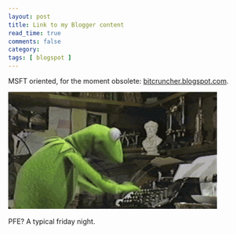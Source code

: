 ```yaml
---
layout: post
title: Link to my Blogger content
read_time: true  
comments: false
category:
tags: [ blogspot ]
---
```


MSFT oriented, for the moment obsolete: [bitcruncher.blogspot.com](https://bitcruncher.blogspot.com).

![PFE? A typical friday night](/assets/kermit.gif)

PFE? A typical friday night.
